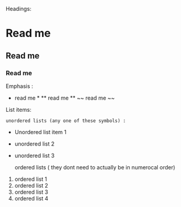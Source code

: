 Headings: 
 # Read me
## Read me
### Read me 


Emphasis :
* read me *
** read me **
~~ read me ~~

List items:

    unordered lists (any one of these symbols) :
*  Unordered list item 1 
+ unordered list 2
- unordered list 3

    ordered lists ( they dont need to actually be in numerocal order)
1. ordered list 1
2. ordered list 2
1. ordered list 3
1. ordered list 4
